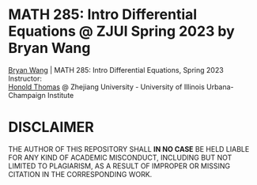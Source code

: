 # MATH 285: Intro Differential Equations @ ZJUI Spring 2023 by Bryan Wang
[Bryan Wang](https://github.com/Beryex) | MATH 285: Intro Differential Equations, Spring 2023  
Instructor:   
[Honold Thomas](https://zjui.intl.zju.edu.cn/node/775) @ Zhejiang University - University of Illinois Urbana-Champaign Institute  

# DISCLAIMER
THE AUTHOR OF THIS REPOSITORY SHALL **IN NO CASE** BE HELD LIABLE FOR ANY KIND OF ACADEMIC MISCONDUCT, INCLUDING BUT NOT LIMITED TO PLAGIARISM, AS A RESULT OF IMPROPER OR MISSING CITATION IN THE CORRESPONDING WORK.
